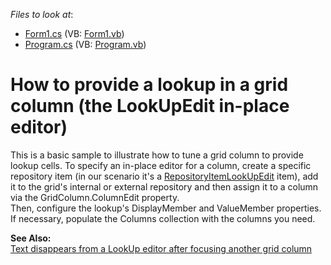 <!-- default file list -->
*Files to look at*:

* [Form1.cs](./CS/WindowsApplication12/Form1.cs) (VB: [Form1.vb](./VB/WindowsApplication12/Form1.vb))
* [Program.cs](./CS/WindowsApplication12/Program.cs) (VB: [Program.vb](./VB/WindowsApplication12/Program.vb))
<!-- default file list end -->
# How to provide a lookup in a grid column (the LookUpEdit in-place editor)


<p>This is a basic sample to illustrate how to tune a grid column to provide lookup cells. To specify an in-place editor for a column, create a specific repository item (in our scenario it's a <a href="https://docs.devexpress.com/WindowsForms/DevExpress.XtraEditors.Repository.RepositoryItemLookUpEdit">RepositoryItemLookUpEdit</a> item), add it to the grid's internal or external repository and then assign it to a column via the GridColumn.ColumnEdit property. <br />
Then, configure the lookup's  DisplayMember and ValueMember properties. If necessary, populate the Columns collection with the columns you need.</p><p><strong>See Also:</strong><br />
<a href="https://www.devexpress.com/Support/Center/p/A1023">Text disappears from a LookUp editor after focusing another grid column</a></p>

<br/>


